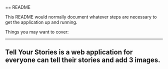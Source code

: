 == README

This README would normally document whatever steps are necessary to get the
application up and running.

Things you may want to cover:

-----------------------
## Tell Your Stories is a web application for everyone can tell their stories and add 3 images.